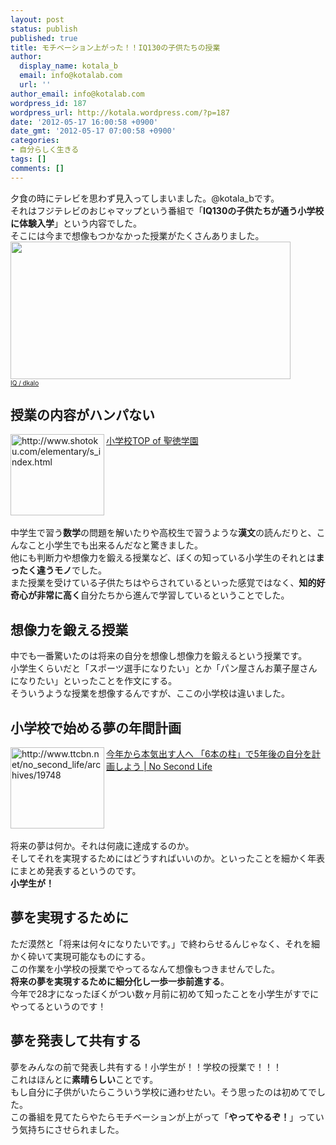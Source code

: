 ```yaml
---
layout: post
status: publish
published: true
title: モチベーション上がった！！IQ130の子供たちの授業
author:
  display_name: kotala_b
  email: info@kotalab.com
  url: ''
author_email: info@kotalab.com
wordpress_id: 187
wordpress_url: http://kotala.wordpress.com/?p=187
date: '2012-05-17 16:00:58 +0900'
date_gmt: '2012-05-17 07:00:58 +0900'
categories:
- 自分らしく生きる
tags: []
comments: []
---
```

<p>夕食の時にテレビを思わず見入ってしまいました。@kotala_bです。<br />
それはフジテレビのおじゃマップという番組で「<strong>IQ130の子供たちが通う小学校に体験入学</strong>」という内容でした。<br />
そこには今まで想像もつかなかった授業がたくさんありました。<br />
<a href="http://kotalab.com/wp-content/uploads/iq.jpg" target="_blank"><img src="http://kotalab.com/wp-content/uploads/iq.jpg" alt="" title="iq" width="448" height="220" class="alignnone size-full wp-image-1118" /></a><br />
<span style="font-size:10px;"><a title="IQ" href="http://www.flickr.com/photos/dkalo/3031915016/" target="_blank">IQ / dkalo</a></span><br />
<!--more--></p>
<h2>授業の内容がハンパない</h2>
<p><a href="http://www.shotoku.com/elementary/s_index.html" target="_blank"><img title="小学校TOP of 聖徳学園" src="http://capture.heartrails.com/150x130?http://www.shotoku.com/elementary/s_index.html" alt="http://www.shotoku.com/elementary/s_index.html" width="150" height="130" align="left" /></a><a href="http://www.shotoku.com/elementary/s_index.html" title="小学校TOP of 聖徳学園" target="_blank">小学校TOP of 聖徳学園</a><br style="clear:both;" /><br />
中学生で習う<strong>数学</strong>の問題を解いたりや高校生で習うような<strong>漢文</strong>の読んだりと、こんなこと小学生でも出来るんだなと驚きました。<br />
他にも判断力や想像力を鍛える授業など、ぼくの知っている小学生のそれとは<strong>まったく違うモノ</strong>でした。<br />
また授業を受けている子供たちはやらされているといった感覚ではなく、<strong>知的好奇心が非常に高く</strong>自分たちから進んで学習しているということでした。</p>
<h2>想像力を鍛える授業</h2>
<p>中でも一番驚いたのは将来の自分を想像し想像力を鍛えるという授業です。<br />
小学生くらいだと「スポーツ選手になりたい」とか「パン屋さんお菓子屋さんになりたい」といったことを作文にする。<br />
そういうような授業を想像するんですが、ここの小学校は違いました。</p>
<h2>小学校で始める夢の年間計画</h2>
<p><a href="http://www.ttcbn.net/no_second_life/archives/19748" target="_blank"><img title="今年から本気出す人へ 「6本の柱」で5年後の自分を計画しよう | No Second Life" src="http://capture.heartrails.com/150x130?http://www.ttcbn.net/no_second_life/archives/19748" alt="http://www.ttcbn.net/no_second_life/archives/19748" width="150" height="130" align="left" /></a><a href="http://www.ttcbn.net/no_second_life/archives/19748" title="今年から本気出す人へ 「6本の柱」で5年後の自分を計画しよう | No Second Life" target="_blank">今年から本気出す人へ 「6本の柱」で5年後の自分を計画しよう | No Second Life</a><br style="clear:both;" /><br />
将来の夢は何か。それは何歳に達成するのか。<br />
そしてそれを実現するためにはどうすればいいのか。といったことを細かく年表にまとめ発表するというのです。<br />
<strong>小学生が！</strong></p>
<h2>夢を実現するために</h2>
<p>ただ漠然と「将来は何々になりたいです。」で終わらせるんじゃなく、それを細かく砕いて実現可能なものにする。<br />
この作業を小学校の授業でやってるなんて想像もつきませんでした。<br />
<strong>将来の夢を実現するために細分化し一歩一歩前進する</strong>。<br />
今年で28才になったぼくがつい数ヶ月前に初めて知ったことを小学生がすでにやってるというのです！</p>
<h2>夢を発表して共有する</h2>
<p>夢をみんなの前で発表し共有する！小学生が！！学校の授業で！！！<br />
これはほんとに<strong>素晴らしい</strong>ことです。<br />
もし自分に子供がいたらこういう学校に通わせたい。そう思ったのは初めてでした。<br />
この番組を見てたらやたらモチベーションが上がって「<strong>やってやるぞ！</strong>」っていう気持ちにさせられました。</p>
